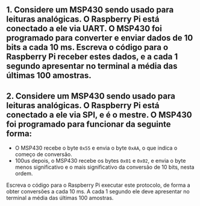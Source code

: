 ## 1. Considere um MSP430 sendo usado para leituras analógicas. O Raspberry Pi está conectado a ele via UART. O MSP430 foi programado para converter e enviar dados de 10 bits a cada 10 ms. Escreva o código para o Raspberry Pi receber estes dados, e a cada 1 segundo apresentar no terminal a média das últimas 100 amostras.

## 2. Considere um MSP430 sendo usado para leituras analógicas. O Raspberry Pi está conectado a ele via SPI, e é o mestre. O MSP430 foi programado para funcionar da seguinte forma:

- O MSP430 recebe o byte `0x55` e envia o byte `0xAA`, o que indica o começo de conversão. 
- 100us depois, o MSP430 recebe os bytes `0x01` e `0x02`, e envia o byte menos significativo e o mais significativo da conversão de 10 bits, nesta ordem.
 
Escreva o código para o Raspberry Pi executar este protocolo, de forma a obter conversões a cada 10 ms. A cada 1 segundo ele deve apresentar no terminal a média das últimas 100 amostras.

```c

```
